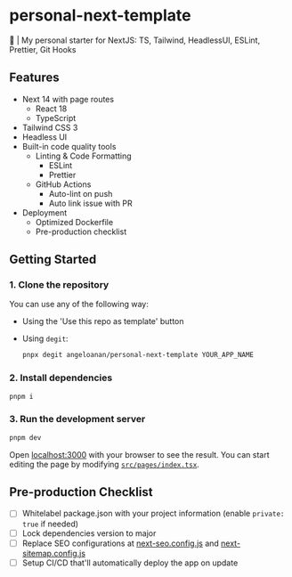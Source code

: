 # personal-next-template
🍪 | My personal starter for NextJS: TS, Tailwind, HeadlessUI, ESLint, Prettier, Git Hooks

## Features

- Next 14 with page routes
  - React 18
  - TypeScript
- Tailwind CSS 3
- Headless UI
- Built-in code quality tools
  - Linting & Code Formatting
    - ESLint
    - Prettier
  - GitHub Actions
    - Auto-lint on push
    - Auto link issue with PR
- Deployment
  - Optimized Dockerfile
  - Pre-production checklist

## Getting Started

### 1. Clone the repository

You can use any of the following way:

- Using the 'Use this repo as template' button
- Using `degit`:

  ```bash
  pnpx degit angeloanan/personal-next-template YOUR_APP_NAME
  ```

### 2. Install dependencies

```bash
pnpm i
```

### 3. Run the development server

```bash
pnpm dev
```

Open [localhost:3000](http://localhost:3000) with your browser to see the result. You can start editing the page by modifying [`src/pages/index.tsx`](./src/pages/index.tsx).

## Pre-production Checklist

- [ ] Whitelabel package.json with your project information (enable `private: true` if needed)
- [ ] Lock dependencies version to major
- [ ] Replace SEO configurations at [next-seo.config.js](./next-seo.config.js) and [next-sitemap.config.js](./next-sitemap.config.js)
- [ ] Setup CI/CD that'll automatically deploy the app on update
